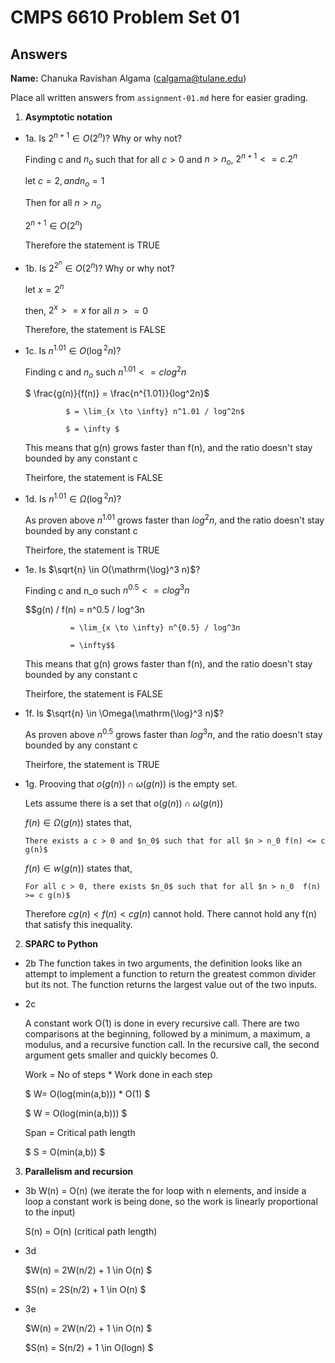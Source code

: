   # CMPS 6610 Problem Set 01
## Answers

**Name:** Chanuka Ravishan Algama (calgama@tulane.edu)


Place all written answers from `assignment-01.md` here for easier grading.

1. **Asymptotic notation**

  - 1a. Is $2^{n+1} \in O(2^n)$? Why or why not?

      Finding c and $n_o$ such that for all $c > 0$ and $n > n_o$,   $2^{n+1} <= c . 2^n$

      let $c = 2, and n_o = 1$

      Then for all $n > n_o$

      $2^{n+1} \in O(2^n)$

      Therefore the statement is TRUE

  - 1b. Is $2^{2^n} \in O(2^n)$? Why or why not?

      let $x = 2^n$

      then, $2^x >= x$ for all $n >= 0$

      Therefore, the statement is FALSE
 
  - 1c. Is $n^{1.01} \in O(\mathrm{\log}^2 n)$?

      Finding c and $n_o$ such $n^{1.01} <= c log^2n$

      $ \frac{g(n)}{f(n)} = \frac{n^{1.01}}{log^2n}$

                 $ = \lim_{x \to \infty} n^1.01 / log^2n$

                 $ = \infty $

      This means that g(n) grows faster than f(n), and the ratio doesn't stay bounded by any constant c

      Theirfore, the statement is FALSE

  - 1d. Is $n^{1.01} \in \Omega(\mathrm{\log}^2 n)$?

      As proven above $n^{1.01}$ grows faster than $log^2n$, and the ratio doesn't stay bounded by any constant c

      Theirfore, the statement is TRUE

  - 1e. Is $\sqrt{n} \in O(\mathrm{\log}^3 n)$?

      Finding c and n_o such $n^{0.5} <= c log^3n$

      $$g(n) / f(n) = n^0.5 / log^3n

                  = \lim_{x \to \infty} n^{0.5} / log^3n

                  = \infty$$

      This means that g(n) grows faster than f(n), and the ratio doesn't stay bounded by any constant c

      Theirfore, the statement is FALSE

  - 1f. Is $\sqrt{n} \in \Omega(\mathrm{\log}^3 n)$?

      As proven above $n^{0.5}$ grows faster than $log^3n$, and the ratio doesn't stay bounded by any constant c

      Theirfore, the statement is TRUE

  - 1g. Prooving that $o(g(n)) \cap \omega(g(n))$ is the empty set.

      Lets assume there is a set that $o(g(n)) \cap \omega(g(n))$

      $f(n) \in \Omega(g(n))$ states that, 

        There exists a c > 0 and $n_0$ such that for all $n > n_0 f(n) <= c g(n)$

      $f(n) \in w(g(n))$ states that,

        For all c > 0, there exists $n_0$ such that for all $n > n_0  f(n) >= c g(n)$

      Therefore $c g(n) < f(n) < c g(n)$ cannot hold. There cannot hold any f(n) that satisfy this inequality.




2. **SPARC to Python**

  - 2b The function takes in two arguments, the definition looks like an attempt to implement a function to return the greatest common divider but its not. The function returns the largest value out of the two inputs.

  - 2c

      A constant work O(1) is done in every recursive call. There are two comparisons at the beginning, followed by a minimum, a maximum, a modulus, and a recursive function call. In the recursive call, the second argument gets smaller and quickly becomes 0.

      Work = No of steps * Work done in each step

	  $ W= O(log(min(a,b))) * O(1) $

	  $ W = O(log(min(a,b))) $

      Span = Critical path length

	  $ S = O(min(a,b)) $

3. **Parallelism and recursion**

  - 3b W(n) = O(n)  (we iterate the for loop with n elements, and inside a loop a constant work is being done, so the work is linearly proportional to the input)

      S(n) = O(n)   (critical path length)

  - 3d

      $W(n) = 2W(n/2) + 1 \in O(n) $

      $S(n) = 2S(n/2) + 1 \in O(n) $

  - 3e

      $W(n) = 2W(n/2) + 1 \in O(n) $

      $S(n) = S(n/2) + 1 \in O(logn) $

